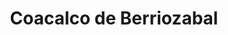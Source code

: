 ---
title: Coacalco de Berriozabal
url: /coacalco-de-berriozabal/
latitude: 19.637
longitude: -99.099
---